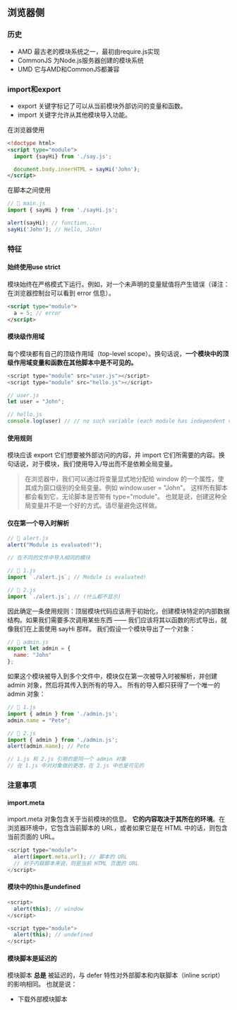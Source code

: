 ## 浏览器侧
### 历史

- AMD 最古老的模块系统之一，最初由require.js实现
- CommonJS 为Node.js服务器创建的模块系统
- UMD 它与AMD和CommonJS都兼容
### import和export

- export 关键字标记了可以从当前模块外部访问的变量和函数。
- import 关键字允许从其他模块导入功能。

在浏览器使用
```html
<!doctype html>
<script type="module">
  import {sayHi} from './say.js';

  document.body.innerHTML = sayHi('John');
</script>
```
在脚本之间使用
```javascript
// 📁 main.js
import { sayHi } from './sayHi.js';

alert(sayHi); // function...
sayHi('John'); // Hello, John!
```
### 特征
#### 始终使用use strict
模块始终在严格模式下运行。例如，对一个未声明的变量赋值将产生错误（译注：在浏览器控制台可以看到 error 信息）。
```html
<script type="module">
  a = 5; // error
</script>
```
#### 模块级作用域
每个模块都有自己的顶级作用域（top-level scope）。换句话说，**一个模块中的顶级作用域变量和函数在其他脚本中是不可见的。**
```javascript
<script type="module" src="user.js"></script>
<script type="module" src="hello.js"></script>

// user.js
let user = "John";

// hello.js
console.log(user) // // no such variable (each module has independent variables)
```
#### 使用规则
模块应该 export 它们想要被外部访问的内容，并 import 它们所需要的内容。换句话说，对于模块，我们使用导入/导出而不是依赖全局变量。
> 在浏览器中，我们可以通过将变量显式地分配给 window 的一个属性，使其成为窗口级别的全局变量。例如 window.user = "John"。
> 这样所有脚本都会看到它，无论脚本是否带有 type="module"。
> 也就是说，创建这种全局变量并不是一个好的方式。请尽量避免这样做。

#### 仅在第一个导入时解析
```javascript
// 📁 alert.js
alert("Module is evaluated!");

// 在不同的文件中导入相同的模块

// 📁 1.js
import `./alert.js`; // Module is evaluated!

// 📁 2.js
import `./alert.js`; // (什么都不显示)
```
因此确定一条使用规则：顶层模块代码应该用于初始化，创建模块特定的内部数据结构。如果我们需要多次调用某些东西 —— 我们应该将其以函数的形式导出，就像我们在上面使用 sayHi 那样。
我们假设一个模块导出了一个对象：
```javascript
// 📁 admin.js
export let admin = {
  name: "John"
};
```
如果这个模块被导入到多个文件中，模块仅在第一次被导入时被解析，并创建 admin 对象，然后将其传入到所有的导入。
所有的导入都只获得了一个唯一的 admin 对象：
```javascript
// 📁 1.js
import { admin } from './admin.js';
admin.name = "Pete";

// 📁 2.js
import { admin } from './admin.js';
alert(admin.name); // Pete

// 1.js 和 2.js 引用的是同一个 admin 对象
// 在 1.js 中对对象做的更改，在 2.js 中也是可见的
```
### 注意事项
#### import.meta
import.meta 对象包含关于当前模块的信息。
**它的内容取决于其所在的环境**。在浏览器环境中，它包含当前脚本的 URL，或者如果它是在 HTML 中的话，则包含当前页面的 URL。
```javascript
<script type="module">
  alert(import.meta.url); // 脚本的 URL
  // 对于内联脚本来说，则是当前 HTML 页面的 URL
</script>
```
#### 模块中的this是undefined
```javascript
<script>
  alert(this); // window
</script>

<script type="module">
  alert(this); // undefined
</script>
```
#### 模块脚本是延迟的
模块脚本 **总是** 被延迟的，与 defer 特性对外部脚本和内联脚本（inline script）的影响相同。
也就是说：

- 下载外部模块脚本 <script type="module" src="..."> 不会阻塞 HTML 的处理，它们会与其他资源并行加载。
- 模块脚本会等到 HTML 文档完全准备就绪（即使它们很小并且比 HTML 加载速度更快），然后才会运行。
- 保持脚本的相对顺序：在文档中排在前面的脚本先执行。

它的一个副作用是，模块脚本总是会“看到”已完全加载的 HTML 页面，包括在它们下方的 HTML 元素。
```javascript
<script type="module">
  alert(typeof button); // object：脚本可以“看见”下面的 button
  // 因为模块是被延迟的（deferred，所以模块脚本会在整个页面加载完成后才运行
</script>

// 相较于下面这个常规脚本：

<script>
  alert(typeof button); // button 为 undefined，脚本看不到下面的元素
  // 常规脚本会立即运行，常规脚本的运行是在在处理页面的其余部分之前进行的
</script>

<button id="button">Button</button>
```
请注意：上面的第二个脚本实际上要先于前一个脚本运行！所以我们会先看到 undefined，然后才是 object。
#### Async适用于内联脚本
对于非模块脚本，async 特性（attribute）仅适用于外部脚本**。异步脚本会在准备好后立即运行，独立于其他脚本或 HTML 文档。**
对于模块脚本，它也适用于内联脚本。
这对于不依赖任何其他东西的功能来说是非常棒的，例如计数器，广告，文档级事件监听器。
```javascript
<!-- 所有依赖都获取完成（analytics.js）然后脚本开始运行 -->
<!-- 不会等待 HTML 文档或者其他 <script> 标签 -->
<script async type="module">
  import {counter} from './analytics.js';

  counter.count();
</script>
```
#### 外部脚本
具有 type="module" 的外部脚本（external script）在两个方面有所不同：

- 具有相同 src 的外部脚本仅运行一次：
- 非同源模块的脚本需要源服务器允许跨域，否则脚本无法执行，提供Access-Control-Allow-Origin
#### 采用nomodule判断兼容性
```javascript
<script type="module">
  alert("Runs in modern browsers");
</script>

<script nomodule>
  alert("Modern browsers know both type=module and nomodule, so skip this")
  alert("Old browsers ignore script with unknown type=module, but execute this.");
</script>
```
## 导出和导入
### 在声明前导出
**导出 class/function 后没有分号**
```javascript
// 导出数组
export let months = ['Jan', 'Feb', 'Mar','Apr', 'Aug', 'Sep', 'Oct', 'Nov', 'Dec'];

// 导出 const 声明的变量
export const MODULES_BECAME_STANDARD_YEAR = 2015;

// 导出类
export class User {
  constructor(name) {
    this.name = name;
  }
}
```
### 导出和声明分开
从技术上讲，我们也可以把 export 放在函数上面，但不提倡这么做
```javascript
// 📁 say.js
function sayHi(user) {
  alert(`Hello, ${user}!`);
}

function sayBye(user) {
  alert(`Bye, ${user}!`);
}

export {sayHi, sayBye}; // 导出变量列表
```
### 导入
```javascript
// 📁 main.js
import {sayHi, sayBye} from './say.js';

import * as say from './say.js';
```
相比于通通导入，我们通常采用按需导入，主要有以下几方面考虑

- 构建工具可以将没用到的代码删除掉
- 明确列出要导入的内容会使得名称较短：sayHi() 而不是 say.sayHi()
- 导入的显式列表可以更好地概述代码结构：使用的内容和位置。它使得代码支持重构，并且重构起来更容易
### import 'as'
当我们认为原模块中的名称不够好/与当前模块名称冲突时，采用as可以让它变个名称
```javascript
import {sayHi as hi, sayBye as bye} from './say.js';
```
### export 'as'
```javascript
export {sayHi as hi, sayBye as bye};
```
### export default
在实际中，主要有两种模块。

- 包含库或函数包的模块，像上面的 say.js。
- 声明单个实体的模块，例如模块 user.js 仅导出 class User。
| 命名的导出 | 默认的导出 |
| --- | --- |
| export class User {...} | export default class User {...} |
| import {User} from ... | import User from ... |

从技术上讲，我们可以在一个模块中同时有默认的导出和命名的导出，但是实际上人们通常不会混合使用它们。模块要么是命名的导出要么是默认的导出。
### default名称
```javascript
function sayHi(user) {
  alert(`Hello, ${user}!`);
}

// 就像我们在函数之前添加了 "export default" 一样
export {sayHi as default};
```
假设模块 user.js 导出了一个主要的默认的导出和一些命名的导出（这种情况很少见，但确实会发生）：
```javascript
// 📁 user.js
export default class User {
  constructor(name) {
    this.name = name;
  }
}

export function sayHi(user) {
  alert(`Hello, ${user}!`);
}
```
这是导入默认的导出以及命名的导出的方法：
```javascript
// 📁 main.js
import {default as User, sayHi} from './user.js';

new User('John');
```
如果我们将所有东西 * 作为一个对象导入，那么 default 属性正是默认的导出：
```javascript
// 📁 main.js
import * as user from './user.js';

let User = user.default; // 默认的导出
new User('John');
```
### 重新导出
“重新导出（Re-export）”语法 export ... from ... 允许导入内容，并立即将其导出（可能是用的是其他的名字），就像这样：
```javascript
export {sayHi} from './say.js'; // 重新导出 sayHi

export {default as User} from './user.js'; // 重新导出 default
```
一个典型的场景就是组件库统一一个出口，而不是在外部直接导入每个组件
### 重新导出默认导出
重新导出时，默认导出需要单独处理。
假设我们有一个 user.js 脚本，其中写了 export default class User，并且我们想重新导出类 User：
```javascript
// 📁 user.js
export default class User {
  // ...
}
```
我们可能会遇到两个问题：

1. export User from './user.js' 无效。这会导致一个语法错误。要重新导出默认导出，我们必须明确写出 export {default as User}，就像上面的例子中那样。
2. export * from './user.js' 重新导出只导出了命名的导出，但是忽略了默认的导出。

如果我们想将命名的导出和默认的导出都重新导出，那么需要两条语句：
```javascript
export * from './user.js'; // 重新导出命名的导出
export {default} from './user.js'; // 重新导出默认的导出
```
### 动态导入 ⭐️
动态导入在常规脚本中工作时，它们不需要 script type="module".
```javascript
// say.js
export function hi() {
  alert(`Hello`);
}

export function bye() {
  alert(`Bye`);
}

export default function() {
  alert("Module loaded (export default)!");
}
```
```javascript
// index.html
<!doctype html>
<script>
  async function load() {
    let say = await import('./say.js');
    say.hi(); // Hello!
    say.bye(); // Bye!
    say.default(); // Module loaded (export default)!
  }
</script>
<button onclick="load()">Click me</button>
```
> ⚠️尽管 import() 看起来像一个函数调用，但它只是一种特殊语法，只是恰好使用了括号（类似于 super()）。
> 因此，我们不能将 import 复制到一个变量中，或者对其使用 call/apply。因为它不是一个函数。

## 模块化规范

- CommonJS -- 主要用在服务器端 node.js
```javascript
var math = require('./math');
math.add(2,3);
```

- AMD(异步模块定义) -- require.js
```javascript
require(['./math'], function (math) {
    math.add(2, 3);
});
```

- CMD(通用模块定义) -- sea.js
```javascript
var math = require('./math');
math.add(2,3);
```

- ES6 模块
```javascript
import {math} from './math';
math.add(2, 3);
```
### AMD和CMD的区别
都是异步加载，只是执行时机不同

1. 模块的依赖: 
- AMD 提前执行，推崇依赖前置
- CMD 延迟执行，推崇依赖就近
2. API 功能:
- AMD 的 API 默认多功能（分全局 require 和局部 require）
- CMD 的 API 推崇职责单一纯粹（没有全局 require）
3. 模块定义规则：

AMD 默认一开始就载入全部依赖模块 
```javascript
define(['./a', './b'], function(a, b) {
    a.doSomething();
    b.doSomething();
});
```
     CMD 依赖模块在用到时才就近载入
```javascript
 define(function(require, exports, module) {
      var a = require('./a');
      a.doSomething();
      var b = require('./b');
      b.doSomething();
  })
```
### CommonJS与ES6 Modules规范的区别

- CommonJS模块是运行时加载，ES6 Modules是编译时输出接口
- CommonJS输出是值的拷贝；ES6 Modules输出的是值的引用，被输出模块的内部的改变会影响引用的改变
- CommonJs导入的模块路径可以是一个表达式，因为它使用的是`require()`方法；而ES6 Modules只能是字符串
- CommonJS `this`指向当前模块，ES6 Modules `this`指向`undefined`
- 且ES6 Modules中没有这些顶层变量：`arguments`、`require`、`module`、`exports`、`__filename`、`__dirname`
## 模块化实践
SDK的一些打开方式
### 基本方法
```javascript
var module1 = new Object({
　_count : 0,
　m1 : function (){
　　//...
　},
　m2 : function (){
  　//...
　}
});
```
上面的函数m1和m2，都封装在module1对象里。使用的时候，就是调用这个对象的属性。
```javascript
module1.m1();
```
但是，这样的写法会暴露所有模块成员，内部状态可以被外部改写。比如，外部代码可以直接改变内部计数器的值。
```javascript
module1._count = 5;
```
### 封装私有变量：构造函数写法
```javascript
function StringBuilder() {
  var buffer = [];

  this.add = function (str) {
     buffer.push(str);
  };

  this.toString = function () {
    return buffer.join('');
  };

}
```
上面代码中，`buffer`是模块的私有变量。一旦生成实例对象，外部是无法直接访问`buffer`的。但是，这种方法将私有变量封装在构造函数中，导致构造函数与实例对象是一体的，总是存在于内存之中，无法在使用完成后清除。这意味着，构造函数有双重作用，既用来塑造实例对象，又用来保存实例对象的数据，违背了构造函数与实例对象在数据上相分离的原则（即实例对象的数据，不应该保存在实例对象以外）。同时，非常耗费内存。
```javascript
function StringBuilder() {
  this._buffer = [];
}

StringBuilder.prototype = {
  constructor: StringBuilder,
  add: function (str) {
    this._buffer.push(str);
  },
  toString: function () {
    return this._buffer.join('');
  }
};
```
这种方法将私有变量放入实例对象中，好处是看上去更自然，但是它的私有变量可以从外部读写，不是很安全。
### 封装私有变量：立即执行函数的写法 ⭐️
立即执行函数执行完后作用域销毁，自身的AO，GO都销毁，只剩下 return 返回值和返回值持有的函数中的变量的引用（e.g. 闭包）
做到了变量的私有化
```javascript
var module1 = (function () {
　var _count = 0;
　var m1 = function () {
　  //...
　};
　var m2 = function () {
　　//...
　};
　return {
　　m1 : m1,
　　m2 : m2
　};
})();
```
使用上面的写法，外部代码无法读取内部的_count变量。
### 模块的放大模式
如果一个模块很大，必须分成几个部分，或者一个模块需要继承另一个模块，这时就有必要采用“放大模式”（augmentation）。
```javascript
var module1 = (function (mod){
　mod.m3 = function () {
　　//...
　};
　return mod;
})(module1);
```
在浏览器环境中，模块的各个部分通常都是从网上获取的，有时无法知道哪个部分会先加载。如果采用上面的写法，第一个执行的部分有可能加载一个不存在空对象，这时就要采用"宽放大模式"（Loose augmentation）。
```javascript
var module1 = (function (mod) {
　//...
　return mod;
})(window.module1 || {});
```
### 输入全局变量
```javascript
var module1 = (function ($, YAHOO) {
　//...
})(jQuery, YAHOO);
```
上面的module1模块需要使用 jQuery 库和 YUI 库，就把这两个库（其实是两个模块）当作参数输入module1。这样做除了保证模块的独立性，还使得模块之间的依赖关系变得明显。
## 总结
### 对比
对于当下前端工程化实践过程中，主要需要会使用的模块化方式主要是以下三种：
CommonJS是一种Node.js原生支持的模块化规范，Node.js中的模块系统就是遵守该规范。它的特点是同步加载模块，在服务器端运行非常适合。 
AMD（Asynchronous Module Definition）是由Require.js提出的模块化规范，其特点是异步加载模块，适合在浏览器端使用。 
ES6 module是ES6标准中新增的模块化规范，支持异步加载模块，也支持静态编译，是目前趋势和未来的发展方向。 
它们之间的主要区别在于模块的加载方式不同，并且规范实现的方法也不同，增加或减少了一些不同的功能。但是它们最终目的都是为了实现JavaScript的模块化开发，提高开发效率和代码质量。
## 资料

- [https://zh.javascript.info/modules-intro](https://zh.javascript.info/modules-intro)
- [https://wangdoc.com/javascript/oop/prototype](https://wangdoc.com/javascript/oop/prototype#%E6%A8%A1%E5%9D%97%E7%9A%84%E6%94%BE%E5%A4%A7%E6%A8%A1%E5%BC%8F)
